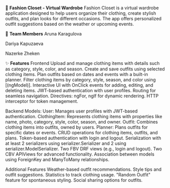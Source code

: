 💅 **Fashion Closet - Virtual Wardrobe**
Fashion Closet is a virtual wardrobe application designed to help users organize their clothing, create stylish outfits, and plan looks for different occasions. The app offers personalized outfit suggestions based on the weather or upcoming events.

💖 **Team Members**
Aruna Karagulova

Dariya Kapuzaeva

Nazerke Zheken

✨ **Features**
Frontend
Upload and manage clothing items with details such as category, style, color, and season.
Create and save outfits using selected clothing items.
Plan outfits based on dates and events with a built-in planner.
Filter clothing items by category, style, season, and color using [(ngModel)].
Interactive UI with OnClick events for adding, editing, and deleting items.
JWT-based authentication with user profiles.
Routing for seamless navigation.
Directives: ngFor, ngIf for dynamic rendering.
HTTP interceptor for token management.

Backend
Models:
User: Manages user profiles with JWT-based authentication.
ClothingItem: Represents clothing items with properties like name, photo, category, style, color, season, and owner.
Outfit: Combines clothing items into outfits, owned by users.
Planner: Plans outfits for specific dates or events.
CRUD operations for clothing items, outfits, and plans.
Token-based authentication with login and logout.
Serialization with at least 2 serializers using serializer.Serializer and 2 using serializer.ModelSerializer.
Two FBV DRF views (e.g., login and logout).
Two CBV APIViews for advanced functionality.
Association between models using ForeignKey and ManyToMany relationships.

Additional Features
Weather-based outfit recommendations.
Style tips and outfit suggestions.
Statistics to track clothing usage.
"Random Outfit" feature for spontaneous styling.
Social sharing options for outfits.
